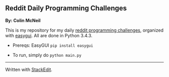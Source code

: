 Reddit Daily Programming Challenges
-----------------------------------
**By: Colin McNeil**

This is my repository for my daily [reddit programming challenges](http://www.reddit.com/r/dailyprogrammer/), organized with [easygui](http://pythonhosted.org/easygui/index.html). All are done in Python 3.4.3.

 - Prereqs: EasyGUI `pip install easygui`
   
 - To run, simply do `python main.py`


----------


Written with [StackEdit](https://stackedit.io/).
